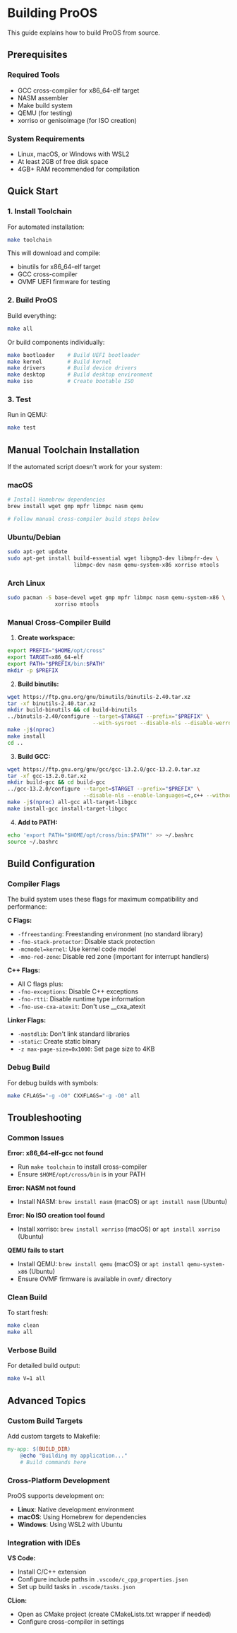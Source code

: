 # Building ProOS

This guide explains how to build ProOS from source.

## Prerequisites

### Required Tools
- GCC cross-compiler for x86_64-elf target
- NASM assembler
- Make build system
- QEMU (for testing)
- xorriso or genisoimage (for ISO creation)

### System Requirements
- Linux, macOS, or Windows with WSL2
- At least 2GB of free disk space
- 4GB+ RAM recommended for compilation

## Quick Start

### 1. Install Toolchain

For automated installation:
```bash
make toolchain
```

This will download and compile:
- binutils for x86_64-elf target
- GCC cross-compiler
- OVMF UEFI firmware for testing

### 2. Build ProOS

Build everything:
```bash
make all
```

Or build components individually:
```bash
make bootloader    # Build UEFI bootloader
make kernel        # Build kernel
make drivers       # Build device drivers
make desktop       # Build desktop environment
make iso           # Create bootable ISO
```

### 3. Test

Run in QEMU:
```bash
make test
```

## Manual Toolchain Installation

If the automated script doesn't work for your system:

### macOS
```bash
# Install Homebrew dependencies
brew install wget gmp mpfr libmpc nasm qemu

# Follow manual cross-compiler build steps below
```

### Ubuntu/Debian
```bash
sudo apt-get update
sudo apt-get install build-essential wget libgmp3-dev libmpfr-dev \
                     libmpc-dev nasm qemu-system-x86 xorriso mtools
```

### Arch Linux
```bash
sudo pacman -S base-devel wget gmp mpfr libmpc nasm qemu-system-x86 \
               xorriso mtools
```

### Manual Cross-Compiler Build

1. **Create workspace:**
```bash
export PREFIX="$HOME/opt/cross"
export TARGET=x86_64-elf
export PATH="$PREFIX/bin:$PATH"
mkdir -p $PREFIX
```

2. **Build binutils:**
```bash
wget https://ftp.gnu.org/gnu/binutils/binutils-2.40.tar.xz
tar -xf binutils-2.40.tar.xz
mkdir build-binutils && cd build-binutils
../binutils-2.40/configure --target=$TARGET --prefix="$PREFIX" \
                           --with-sysroot --disable-nls --disable-werror
make -j$(nproc)
make install
cd ..
```

3. **Build GCC:**
```bash
wget https://ftp.gnu.org/gnu/gcc/gcc-13.2.0/gcc-13.2.0.tar.xz
tar -xf gcc-13.2.0.tar.xz
mkdir build-gcc && cd build-gcc
../gcc-13.2.0/configure --target=$TARGET --prefix="$PREFIX" \
                        --disable-nls --enable-languages=c,c++ --without-headers
make -j$(nproc) all-gcc all-target-libgcc
make install-gcc install-target-libgcc
```

4. **Add to PATH:**
```bash
echo 'export PATH="$HOME/opt/cross/bin:$PATH"' >> ~/.bashrc
source ~/.bashrc
```

## Build Configuration

### Compiler Flags

The build system uses these flags for maximum compatibility and performance:

**C Flags:**
- `-ffreestanding`: Freestanding environment (no standard library)
- `-fno-stack-protector`: Disable stack protection
- `-mcmodel=kernel`: Use kernel code model
- `-mno-red-zone`: Disable red zone (important for interrupt handlers)

**C++ Flags:**
- All C flags plus:
- `-fno-exceptions`: Disable C++ exceptions
- `-fno-rtti`: Disable runtime type information
- `-fno-use-cxa-atexit`: Don't use __cxa_atexit

**Linker Flags:**
- `-nostdlib`: Don't link standard libraries
- `-static`: Create static binary
- `-z max-page-size=0x1000`: Set page size to 4KB

### Debug Build

For debug builds with symbols:
```bash
make CFLAGS="-g -O0" CXXFLAGS="-g -O0" all
```

## Troubleshooting

### Common Issues

**Error: x86_64-elf-gcc not found**
- Run `make toolchain` to install cross-compiler
- Ensure `$HOME/opt/cross/bin` is in your PATH

**Error: NASM not found**
- Install NASM: `brew install nasm` (macOS) or `apt install nasm` (Ubuntu)

**Error: No ISO creation tool found**
- Install xorriso: `brew install xorriso` (macOS) or `apt install xorriso` (Ubuntu)

**QEMU fails to start**
- Install QEMU: `brew install qemu` (macOS) or `apt install qemu-system-x86` (Ubuntu)
- Ensure OVMF firmware is available in `ovmf/` directory

### Clean Build

To start fresh:
```bash
make clean
make all
```

### Verbose Build

For detailed build output:
```bash
make V=1 all
```

## Advanced Topics

### Custom Build Targets

Add custom targets to Makefile:
```makefile
my-app: $(BUILD_DIR)
	@echo "Building my application..."
	# Build commands here
```

### Cross-Platform Development

ProOS supports development on:
- **Linux**: Native development environment
- **macOS**: Using Homebrew for dependencies
- **Windows**: Using WSL2 with Ubuntu

### Integration with IDEs

**VS Code:**
- Install C/C++ extension
- Configure include paths in `.vscode/c_cpp_properties.json`
- Set up build tasks in `.vscode/tasks.json`

**CLion:**
- Open as CMake project (create CMakeLists.txt wrapper if needed)
- Configure cross-compiler in settings
